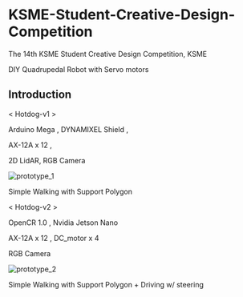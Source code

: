 # KSME-Student-Creative-Design-Competition
The 14th KSME Student Creative Design Competition, KSME

DIY Quadrupedal Robot with Servo motors

## Introduction

< Hotdog-v1 >

Arduino Mega , DYNAMIXEL Shield , 

AX-12A x 12 , 

2D LidAR, RGB Camera

![prototype_1](https://github.com/user-attachments/assets/cc40eaf7-8151-4618-b395-da0a6775f186)

Simple Walking with Support Polygon

< Hotdog-v2 >

OpenCR 1.0 , Nvidia Jetson Nano

AX-12A x 12 , DC_motor x 4

RGB Camera

![prototype_2](https://github.com/user-attachments/assets/9f5d06aa-83ef-4a13-a868-4ff362129923)

Simple Walking with Support Polygon  +  Driving w/ steering 
